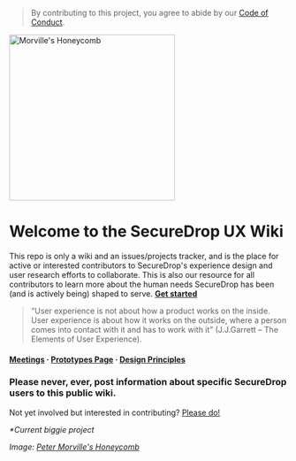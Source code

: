 > By contributing to this project, you agree to abide by our [Code of Conduct](https://github.com/freedomofpress/.github/blob/main/CODE_OF_CONDUCT.md).

<img src="http://boxesandarrows.com/files/banda/uxdesign-planning-is/image_4_H_Maassen_honeycomb.jpg" alt="Morville's Honeycomb" width="300">

# Welcome to the SecureDrop UX Wiki 

This repo is only a wiki and an issues/projects tracker, and is the place for active or interested contributors to SecureDrop's experience design and user research efforts to collaborate. This is also our resource for all contributors to learn more about the human needs SecureDrop has been (and is actively being) shaped to serve. [**Get started**](https://github.com/freedomofpress/securedrop-ux/wiki)

> “User experience is not about how a product works on the inside. User experience is about how it works on the outside, where a person comes into contact with it and has to work with it” (J.J.Garrett – The Elements of User Experience).

#### [Meetings](https://github.com/freedomofpress/securedrop-ux/wiki/Meetings)  ·  [Prototypes Page](https://github.com/freedomofpress/securedrop-ux/wiki/Prototypes-Archive) · [Design Principles](https://github.com/freedomofpress/securedrop-ux/wiki#design-principles)

### Please never, ever, post information about specific SecureDrop users to this public wiki.
  
Not yet involved but interested in contributing? [Please do!](https://github.com/freedomofpress/securedrop-ux/wiki/Volunteer-Survey)

_*Current biggie project_

_Image: [Peter Morville's Honeycomb](http://semanticstudios.com/publications/semantics/000029.php)_
